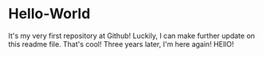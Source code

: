 # Hello-World
It's my very first repository at Github!
Luckily, I can make further update on this readme file. That's cool!
Three years later, I'm here again! HEllO!
